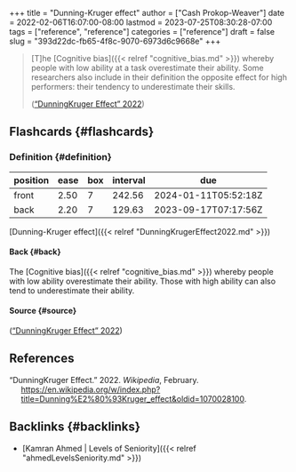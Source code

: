 +++
title = "Dunning-Kruger effect"
author = ["Cash Prokop-Weaver"]
date = 2022-02-06T16:07:00-08:00
lastmod = 2023-07-25T08:30:28-07:00
tags = ["reference", "reference"]
categories = ["reference"]
draft = false
slug = "393d22dc-fb65-4f8c-9070-6973d6c9668e"
+++

> [T]he [Cognitive bias]({{< relref "cognitive_bias.md" >}}) whereby people with low ability at a task overestimate their ability. Some researchers also include in their definition the opposite effect for high performers: their tendency to underestimate their skills.
>
> (<a href="#citeproc_bib_item_1">“DunningKruger Effect” 2022</a>)


## Flashcards {#flashcards}


### Definition {#definition}

| position | ease | box | interval | due                  |
|----------|------|-----|----------|----------------------|
| front    | 2.50 | 7   | 242.56   | 2024-01-11T05:52:18Z |
| back     | 2.20 | 7   | 129.63   | 2023-09-17T07:17:56Z |

[Dunning-Kruger effect]({{< relref "DunningKrugerEffect2022.md" >}})


#### Back {#back}

The [Cognitive bias]({{< relref "cognitive_bias.md" >}}) whereby people with low ability overestimate their ability. Those with high ability can also tend to underestimate their ability.


#### Source {#source}

(<a href="#citeproc_bib_item_1">“DunningKruger Effect” 2022</a>)

## References

<style>.csl-entry{text-indent: -1.5em; margin-left: 1.5em;}</style><div class="csl-bib-body">
  <div class="csl-entry"><a id="citeproc_bib_item_1"></a>“DunningKruger Effect.” 2022. <i>Wikipedia</i>, February. <a href="https://en.wikipedia.org/w/index.php?title=Dunning%E2%80%93Kruger_effect&oldid=1070028100">https://en.wikipedia.org/w/index.php?title=Dunning%E2%80%93Kruger_effect&#38;oldid=1070028100</a>.</div>
</div>


## Backlinks {#backlinks}

-   [Kamran Ahmed | Levels of Seniority]({{< relref "ahmedLevelsSeniority.md" >}})

